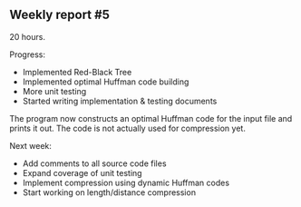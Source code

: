 ## Weekly report #5

20 hours.

Progress:
* Implemented Red-Black Tree
* Implemented optimal Huffman code building
* More unit testing
* Started writing implementation & testing documents

The program now constructs an optimal Huffman code for the input file
and prints it out. The code is not actually used for compression yet.

Next week:
* Add comments to all source code files
* Expand coverage of unit testing
* Implement compression using dynamic Huffman codes
* Start working on length/distance compression
